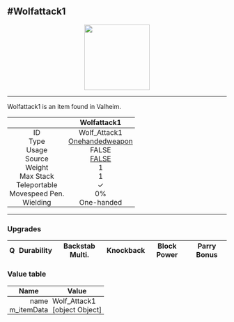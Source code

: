 <meta property="og:title" content="Wolfattack1 - MoreValheim" /><meta property="og:type" content="website" /><meta property="og:image" content="/assets/wolfattack1.png" /><meta property="og:description" content="Wolfattack1 is an item found in Valheim." /><meta name="theme-color" content="#546D78"><meta name="twitter:card" content="summary_large_image">
#Wolfattack1
-------------
<style>img {width:20px;}.tb {width:150px;display: block;margin-left: auto;margin-right: auto;}</style>

<style>.md-typeset table:not([class]) th:not([align]) {min-width:unset!important;}</style>
<style>td{padding:0em 0.3em!important;text-align:center!important;border-left:.05rem solid var(--md-default-fg-color--lightest)}</style>

<style>th{padding:0.1em 0.3em!important;text-align:center!important;font-weight:bold}</style>

<style>pre{text-align:right!important}</style>
<style>table tr td:first-child {border-left: 0;};</style>

<figure><img src="/assets/wolfattack1.png" class="tb" /><figcaption><small></small></figcaption></figure>

-------------

Wolfattack1 is an item found in Valheim.

|        | Wolfattack1              |
| ----------- | ------------------------------------ |
| ID |Wolf_Attack1
| Type | [Onehandedweapon](../../types/onehandedweapon)
| Usage | FALSE<br>
| Source | [FALSE](../../items/false)
| Weight | 1 |
| Max Stack | 1 |
| Teleportable | ✓
| Movespeed Pen. | 0%
| Wielding | One-handed


-------------

### Upgrades
| Q | Durability | Backstab Multi. | Knockback | Block Power | Parry Bonus
| - | - | - | - | - | - 


### Value table
| Name | Value
| - | - |
| <div style="text-align:right">name</div> | <div style="text-align:left">Wolf_Attack1</div> | 
| <div style="text-align:right">m_itemData</div> | <div style="text-align:left">[object Object]</div> | 